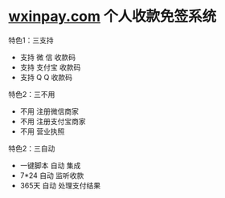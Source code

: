 # [wxinpay.com](www.wxinpay.com) 个人收款免签系统

特色1：三支持

* 支持 微  信 收款码
* 支持 支付宝 收款码
* 支持 Q   Q 收款码

特色2：三不用

* 不用 注册微信商家
* 不用 注册支付宝商家
* 不用 营业执照

特色2：三自动

* 一键脚本 自动 集成
* 7*24  自动 监听收款
* 365天 自动 处理支付结果


